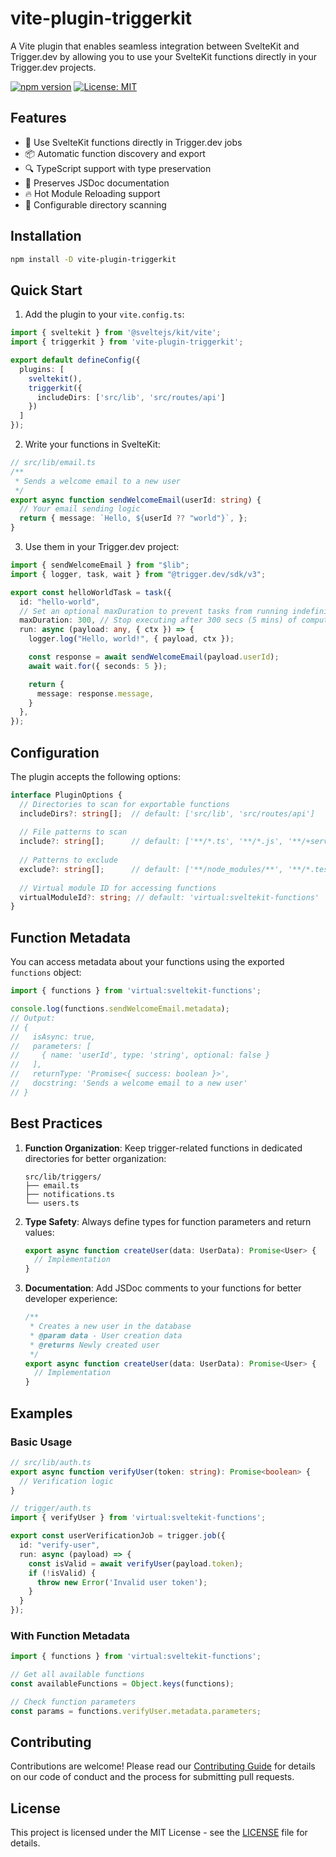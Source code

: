 # vite-plugin-triggerkit

A Vite plugin that enables seamless integration between SvelteKit and Trigger.dev by allowing you to use your SvelteKit functions directly in your Trigger.dev projects.

[![npm version](https://badge.fury.io/js/@sveltrigger%2Fvite.svg)](https://badge.fury.io/js/@sveltrigger%2Fvite)
[![License: MIT](https://img.shields.io/badge/License-MIT-yellow.svg)](https://opensource.org/licenses/MIT)

## Features

- 🔄 Use SvelteKit functions directly in Trigger.dev jobs
- 📦 Automatic function discovery and export
- 🔍 TypeScript support with type preservation
- 📝 Preserves JSDoc documentation
- 🔥 Hot Module Reloading support
- 🎯 Configurable directory scanning

## Installation

```bash
npm install -D vite-plugin-triggerkit
```

## Quick Start

1. Add the plugin to your `vite.config.ts`:

```typescript
import { sveltekit } from '@sveltejs/kit/vite';
import { triggerkit } from 'vite-plugin-triggerkit';

export default defineConfig({
  plugins: [
    sveltekit(),
    triggerkit({
      includeDirs: ['src/lib', 'src/routes/api']
    })
  ]
});
```

2. Write your functions in SvelteKit:

```typescript
// src/lib/email.ts
/**
 * Sends a welcome email to a new user
 */
export async function sendWelcomeEmail(userId: string) {
  // Your email sending logic
  return { message: `Hello, ${userId ?? "world"}`, };
}
```

3. Use them in your Trigger.dev project:

```typescript
import { sendWelcomeEmail } from "$lib";
import { logger, task, wait } from "@trigger.dev/sdk/v3";

export const helloWorldTask = task({
  id: "hello-world",
  // Set an optional maxDuration to prevent tasks from running indefinitely
  maxDuration: 300, // Stop executing after 300 secs (5 mins) of compute
  run: async (payload: any, { ctx }) => {
    logger.log("Hello, world!", { payload, ctx });

    const response = await sendWelcomeEmail(payload.userId);
    await wait.for({ seconds: 5 });

    return {
      message: response.message,
    }
  },
});
```

## Configuration

The plugin accepts the following options:

```typescript
interface PluginOptions {
  // Directories to scan for exportable functions
  includeDirs?: string[];  // default: ['src/lib', 'src/routes/api']
  
  // File patterns to scan
  include?: string[];      // default: ['**/*.ts', '**/*.js', '**/+server.ts']
  
  // Patterns to exclude
  exclude?: string[];      // default: ['**/node_modules/**', '**/*.test.ts', '**/*.spec.ts']
  
  // Virtual module ID for accessing functions
  virtualModuleId?: string; // default: 'virtual:sveltekit-functions'
}
```

## Function Metadata

You can access metadata about your functions using the exported `functions` object:

```typescript
import { functions } from 'virtual:sveltekit-functions';

console.log(functions.sendWelcomeEmail.metadata);
// Output:
// {
//   isAsync: true,
//   parameters: [
//     { name: 'userId', type: 'string', optional: false }
//   ],
//   returnType: 'Promise<{ success: boolean }>',
//   docstring: 'Sends a welcome email to a new user'
// }
```

## Best Practices

1. **Function Organization**: Keep trigger-related functions in dedicated directories for better organization:
   ```
   src/lib/triggers/
   ├── email.ts
   ├── notifications.ts
   └── users.ts
   ```

2. **Type Safety**: Always define types for function parameters and return values:
   ```typescript
   export async function createUser(data: UserData): Promise<User> {
     // Implementation
   }
   ```

3. **Documentation**: Add JSDoc comments to your functions for better developer experience:
   ```typescript
   /**
    * Creates a new user in the database
    * @param data - User creation data
    * @returns Newly created user
    */
   export async function createUser(data: UserData): Promise<User> {
     // Implementation
   }
   ```

## Examples

### Basic Usage
```typescript
// src/lib/auth.ts
export async function verifyUser(token: string): Promise<boolean> {
  // Verification logic
}

// trigger/auth.ts
import { verifyUser } from 'virtual:sveltekit-functions';

export const userVerificationJob = trigger.job({
  id: "verify-user",
  run: async (payload) => {
    const isValid = await verifyUser(payload.token);
    if (!isValid) {
      throw new Error('Invalid user token');
    }
  }
});
```

### With Function Metadata
```typescript
import { functions } from 'virtual:sveltekit-functions';

// Get all available functions
const availableFunctions = Object.keys(functions);

// Check function parameters
const params = functions.verifyUser.metadata.parameters;
```

## Contributing

Contributions are welcome! Please read our [Contributing Guide](CONTRIBUTING.md) for details on our code of conduct and the process for submitting pull requests.

## License

This project is licensed under the MIT License - see the [LICENSE](LICENSE) file for details.
